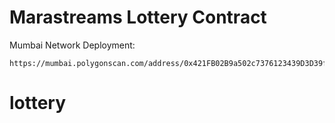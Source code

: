 # Marastreams Lottery Contract

Mumbai Network Deployment:

```shell
https://mumbai.polygonscan.com/address/0x421FB02B9a502c7376123439D3D39f1d907B1915
```
# lottery
